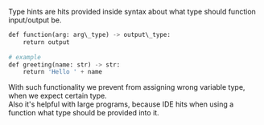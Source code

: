 


  
Type hints are hits provided inside syntax about what type should function input/output be.  
  

```python
def function(arg: arg\_type) -> output\_type:  
	return output  
  
# example  
def greeting(name: str) -> str:  
	return 'Hello ' + name
```
  
  
With such functionality we prevent from assigning wrong variable type, when we expect certain type.  
Also it's helpful with large programs, because IDE hits when using a function what type should be provided into it.